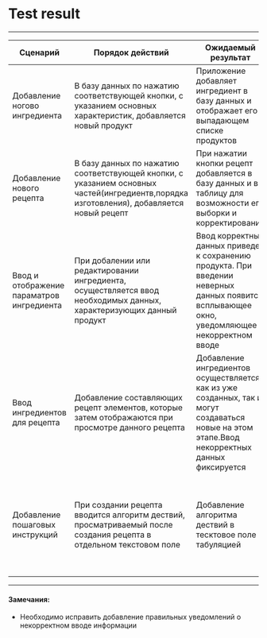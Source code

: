 # Test result
----
|Сценарий |Порядок действий  |Ожидаемый результат  | Фактический результат| Оценка|
|--|--| --|--|--|
| Добавление ногово ингредиента|  В базу данных по нажатию соответствующей кнопки, с указанием основных характеристик, добавляется новый продукт| Приложение добавляет ингредиент в базу данных и отображает его в выпадающем списке продуктов  |Новый ингредиент добавлен в базу данных, и его можно использовать далее|Прошел|
| Добавление нового рецепта| В базу данных по нажатию соответствующей кнопки, с указанием основных частей(ингредиентв,порядка изготовления), добавляется новый рецепт| При нажатии кнопки рецепт добавляется в базу данных и в таблицу для возможности его выборки и корректирования|Создать новый рецепт удалось, введение корректных данных|Прошел|
| Ввод и отображение параматров ингредиента| При добалении или редактировании ингредиента, осуществляется ввод необходимых данных, характеризующих данный продукт | Ввод корректных данных приведет к сохранению продукта. При введении неверных данных появится всплывающее окно, уведомляющее о некорректном вводе |Ввод данных осуществляется, однако при вводе некорректных данных уведомления нет|Прошел|
| Ввод ингредиентов для рецепта|Добавление составляющих рецепт элементов, которые затем отображаются при просмотре данного рецепта |Добавление ингредиентов осуществляется как из уже созданных, так и могут создаваться новые на этом этапе.Ввод некорректных данных фиксируется|Добавление ингредиентов для рецепта с уведомлением в случае неверного ввода, однако добавление в таблицу осуществляется неверно|Прошел|
| Добавление пошаговых инструкций| При создании рецепта вводится алгоритм дествий, просматриваемый после создания рецепта в отдельном текстовом поле|Добавление алгоритма дествий в тесктовое поле с табуляцией |Добаление происходит верно. Данные можно просмотреть при выборе соответствующего рецепта. Однако данные путаются для разных рецептов|Не прошел|

---
#### Замечания:
* Необходимо исправить добавление правильных уведомлений о некорректном вводе информации 

